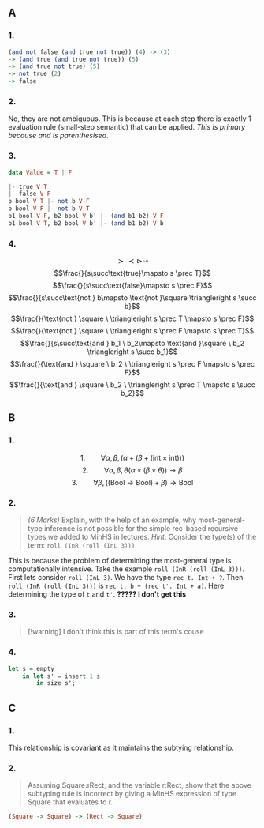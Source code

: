 ## A
### 1.
```haskell
(and not false (and true not true)) (4) -> (3)
-> (and true (and true not true)) (5)
-> (and true not true) (5)
-> not true (2)
-> false
```

### 2.
No, they are not ambiguous. This is because at each step there is exactly 1 evaluation rule (small-step semantic) that can be applied. *This is primary because and is parenthesised*.

### 3.
```haskell
data Value = T | F

|- true V T
|- false V F
b bool V T |- not b V F
b bool V F |- not b V T
b1 bool V F, b2 bool V b' |- (and b1 b2) V F
b1 bool V T, b2 bool V b' |- (and b1 b2) V b'
```

### 4.
$$\succ \prec \triangleright \square \circ $$
$$\frac{}{s\succ\text{true}\mapsto s \prec T}$$
$$\frac{}{s\succ\text{false}\mapsto s \prec F}$$
$$\frac{}{s\succ\text{not } b\mapsto \text{not }\square \triangleright s \succ b}$$
$$\frac{}{\text{not } \square \ \triangleright s \prec T \mapsto s \prec F}$$
$$\frac{}{\text{not } \square \ \triangleright s \prec F \mapsto s \prec T}$$
$$\frac{}{s\succ\text{and } b_1 \ b_2\mapsto \text{and }\square \ b_2 \triangleright s \succ b_1}$$
$$\frac{}{\text{and } \square \ b_2 \ \triangleright s \prec F \mapsto s \prec F}$$
$$\frac{}{\text{and } \square \ b_2 \ \triangleright s \prec T \mapsto s \succ b_2}$$

## B
### 1.
$$1. \qquad \forall\alpha, \beta,  (\alpha + (\beta + (\text{int} \times \text{int})))$$
$$2.\qquad \forall\alpha, \beta, \theta (\alpha \times (\beta \times \theta)) \rightarrow \beta$$
$$3.\qquad \forall\beta,  ((\text{Bool} \rightarrow \text{Bool}) + \beta) \rightarrow \text{Bool}$$
### 2.
> *(6 Marks)* Explain, with the help of an example, why most-general-type inference is not possible for the simple rec-based recursive types we added to MinHS in lectures. _Hint_: Consider the type(s) of the term: `roll (InR (roll (InL 3)))`

This is because the problem of determining the most-general type is computationally intensive. Take the example `roll (InR (roll (InL 3)))`. First lets consider `roll (InL 3)`. We have the type `rec t. Int + ?`. Then `roll (InR (roll (InL 3)))` is `rec t. b + (rec t'. Int + a)`. Here determining the type of `t` and `t'`.
**????? I don't get this**
### 3.
 > [!warning] I don't think this is part of this term's couse

### 4.
```haskell
let s = empty
	in let s' = insert 1 s
		in size s';
```

## C
### 1.
This relationship is covariant as it maintains the subtying relationship.

### 2.
> Assuming Square≤Rect, and the variable r:Rect, show that the above subtyping rule is incorrect by giving a MinHS expression of type Square that evaluates to r.

```haskell
(Square -> Square) -> (Rect -> Square)
```